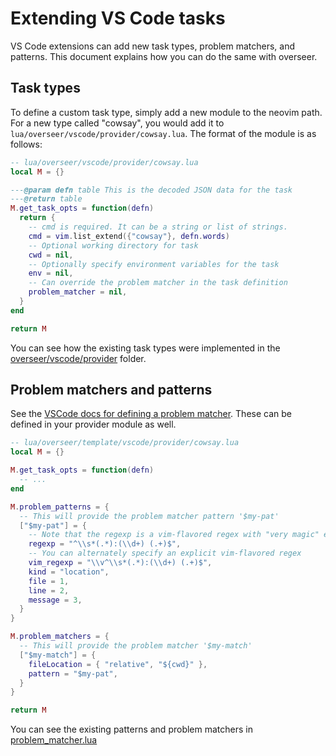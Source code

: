 # Extending VS Code tasks

VS Code extensions can add new task types, problem matchers, and patterns. This document explains how you can do the same with overseer.

## Task types

To define a custom task type, simply add a new module to the neovim path. For a new type called "cowsay", you would add it to `lua/overseer/vscode/provider/cowsay.lua`. The format of the module is as follows:

```lua
-- lua/overseer/vscode/provider/cowsay.lua
local M = {}

---@param defn table This is the decoded JSON data for the task
---@return table
M.get_task_opts = function(defn)
  return {
    -- cmd is required. It can be a string or list of strings.
    cmd = vim.list_extend({"cowsay"}, defn.words)
    -- Optional working directory for task
    cwd = nil,
    -- Optionally specify environment variables for the task
    env = nil,
    -- Can override the problem matcher in the task definition
    problem_matcher = nil,
  }
end

return M
```

You can see how the existing task types were implemented in the [overseer/vscode/provider](../lua/overseer/vscode/provider) folder.

## Problem matchers and patterns

See the [VSCode docs for defining a problem matcher](https://code.visualstudio.com/docs/editor/tasks#_defining-a-problem-matcher). These can be defined in your provider module as well.

```lua
-- lua/overseer/template/vscode/provider/cowsay.lua
local M = {}

M.get_task_opts = function(defn)
  -- ...
end

M.problem_patterns = {
  -- This will provide the problem matcher pattern '$my-pat'
  ["$my-pat"] = {
    -- Note that the regexp is a vim-flavored regex with "very magic" enabled (:help magic)
    regexp = "^\\s*(.*):(\\d+) (.+)$",
    -- You can alternately specify an explicit vim-flavored regex
    vim_regexp = "\\v^\\s*(.*):(\\d+) (.+)$",
    kind = "location",
    file = 1,
    line = 2,
    message = 3,
  }
}

M.problem_matchers = {
  -- This will provide the problem matcher '$my-match'
  ["$my-match"] = {
    fileLocation = { "relative", "${cwd}" },
    pattern = "$my-pat",
  }
}

return M
```

You can see the existing patterns and problem matchers in [problem_matcher.lua](../lua/overseer/vscode/problem_matcher.lua)
